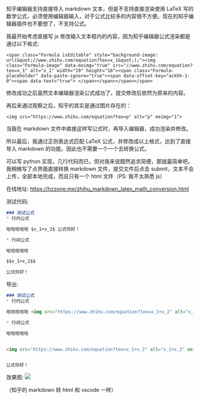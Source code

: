 知乎编辑器支持直接导入 markdown 文本，但是不支持直接渲染使用 LaTeX 写的数学公式，必须使用编辑器输入，对于公式比较多的内容很不方便。现在的知乎编辑器插件也不要想了，不支持公式。

我最开始考虑直接写 js 修改输入文本框内的内容，因为知乎编辑器公式渲染都是通过以下格式:
```
<span class="Formula isEditable" style="background-image: url(&quot;//www.zhihu.com/equation?tex=x_1&quot;);"><img class="Formula-image" data-eeimg="true" src="//www.zhihu.com/equation?tex=x_1" alt="x_1" width="19" height="16"><span class="Formula-placeholder" data-paste-ignore="true"><span data-offset-key="ackhh-1-0"><span data-text="true"> </span></span></span></span>
```

修改成功之后虽然文本编辑器渲染公式成功了，提交修改后依然为原来的内容。

再后来通过观察之后，知乎的其实是通过图片存在的：
```
<img src="https://www.zhihu.com/equation?tex=p" alt="p" eeimg="1">
```
当我在 markdown 文件中直接这样写公式时，再导入编辑器，成功渲染并修改。

所以最后，我通过正则表达式匹配 LaTeX 公式，并修改成以上格式，达到了直接导入 markdown 的功能。因此也不需要一个一个去转换公式。

可以写 python 实现，几行代码而已，但对我来说既然追求简便，那就最简单吧。我稍微写了点界面直接转换 markdown 文件，提交文件后点击 submit，文本不会上传，全部本地完成，而且只有一个 html 文件（PS: 我不太熟悉 js）

在线地址: https://hzzone.me/zhihu_markdown_latex_math_conversion.html

测试代码:
```markdown
### 测试公式
* 行内公式

哈哈哈哈哈 $x_1+x_2$ 公式你好！

* 行间公式

哈哈哈哈哈

$$x_1+x_2$$

公式你好！
```

导出:

```markdown
### 测试公式
* 行内公式

哈哈哈哈哈 <img src="https://www.zhihu.com/equation?tex=x_1+x_2" alt="x_1+x_2" eeimg="1"> 公式你好！

* 行间公式

哈哈哈哈哈


<img src="https://www.zhihu.com/equation?tex=x_1+x_2" alt="x_1+x_2" eeimg="1">


公式你好！
```
效果图:
![](http://ww3.sinaimg.cn/large/006tNc79gy1g3u6tkltabj315s0qatas.jpg)

（知乎的 markdown 转 html 和 vscode 一样）